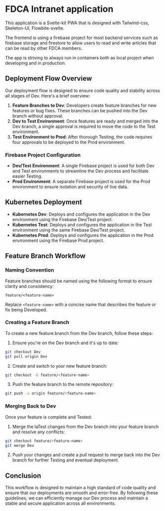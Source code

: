 # FDCA Intranet application

This application is a Svelte-kit PWA that is designed with Tailwind-css, Skeleton-UI, Flowbite-svelte. 

The frontend is using a firebase project for most backend services such as firebase storage and firestore to allow users to read and write articles that can be read by other FDCA members.

The app is striving to always run in containers both as local project when developing and in production. 

## Deployment Flow Overview

Our deployment flow is designed to ensure code quality and stability across all stages of Dev. Here's a brief overview:

1. **Feature Branches to Dev**: Developers create feature branches for new features or bug fixes. These branches can be pushed into the Dev branch without approval.
2. **Dev to Test Environment**: Once features are ready and merged into the Dev branch, a single approval is required to move the code to the Test environment.
3. **Test Environment to Prod**: After thorough Testing, the code requires four approvals to be deployed to the Prod environment.

### Firebase Project Configuration

- **Dev/Test Environment**: A single Firebase project is used for both Dev and Test environments to streamline the Dev process and facilitate easier Testing.
- **Prod Environment**: A separate Firebase project is used for the Prod environment to ensure isolation and security of live data.

## Kubernetes Deployment

- **Kubernetes Dev**: Deploys and configures the application in the Dev environment using the Firebase Dev/Test project.
- **Kubernetes Test**: Deploys and configures the application in the Test environment using the same Firebase Dev/Test project.
- **Kubernetes Prod**: Deploys and configures the application in the Prod environment using the Firebase Prod project.

## Feature Branch Workflow

### Naming Convention

Feature branches should be named using the following format to ensure clarity and consistency:

```
feature/<feature-name>
```

Replace `<feature-name>` with a concise name that describes the feature or fix being Developed.

### Creating a Feature Branch

To create a new feature branch from the Dev branch, follow these steps:

1. Ensure you're on the Dev branch and it's up to date:

```bash
git checkout Dev
git pull origin Dev
```

2. Create and switch to your new feature branch:

```bash
git checkout -b feature/<feature-name>
```

3. Push the feature branch to the remote repository:

```bash
git push -u origin feature/<feature-name>
```

### Merging Back to Dev

Once your feature is complete and Tested:

1. Merge the laTest changes from the Dev branch into your feature branch and resolve any conflicts:

```bash
git checkout feature/<feature-name>
git merge Dev
```

2. Push your changes and create a pull request to merge back into the Dev branch for further Testing and eventual deployment.

## Conclusion

This workflow is designed to maintain a high standard of code quality and ensure that our deployments are smooth and error-free. By following these guidelines, we can efficiently manage our Dev process and maintain a stable and secure application across all environments.
